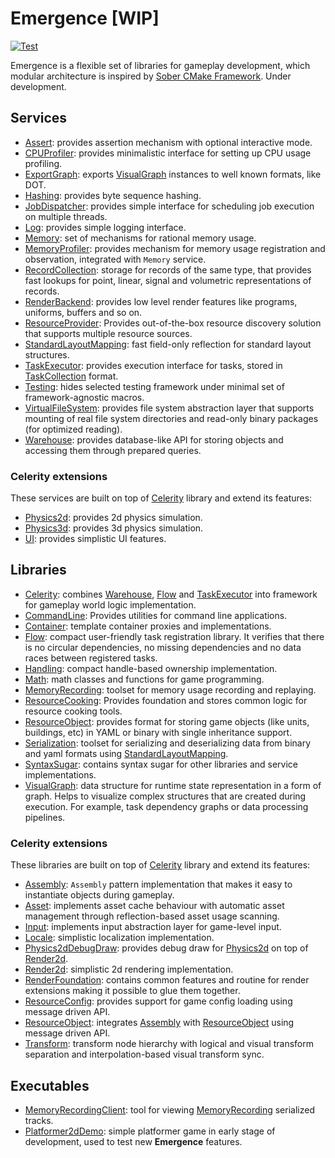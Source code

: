 # Emergence [WIP]

[![Test](https://github.com/KonstantinTomashevich/Emergence/actions/workflows/Test.yml/badge.svg?branch=master&event=push)](https://github.com/KonstantinTomashevich/Emergence/actions/workflows/Test.yml)

Emergence is a flexible set of libraries for gameplay development, which modular architecture is inspired by
[Sober CMake Framework](https://github.com/KonstantinTomashevich/Sober). Under development.

## Services

- [Assert](./Service/Assert/README.md): provides assertion mechanism with optional interactive mode.
- [CPUProfiler](./Service/CPUProfiler/README.md): provides minimalistic interface for setting up CPU usage profiling.
- [ExportGraph](./Service/ExportGraph/README.md): exports [VisualGraph](./Library/Public/VisualGraph/README.md)
  instances to well known formats, like DOT.
- [Hashing](./Service/Hashing/README.md): provides byte sequence hashing.
- [JobDispatcher](./Service/JobDispatcher/README.md): provides simple interface for scheduling job execution
  on multiple threads.
- [Log](./Service/Log/README.md): provides simple logging interface.
- [Memory](./Service/Memory/README.md): set of mechanisms for rational memory usage.
- [MemoryProfiler](./Service/MemoryProfiler/README.md): provides mechanism for memory usage registration and
  observation, integrated with `Memory` service.
- [RecordCollection](./Service/RecordCollection/README.md): storage for records of the same type, that provides fast
  lookups for point, linear, signal and volumetric representations of records.
- [RenderBackend](./Service/RenderBackend/README.md): provides low level render features like programs, uniforms, 
  buffers and so on.
- [ResourceProvider](./Service/ResourceProvider/README.md): Provides out-of-the-box resource discovery solution 
  that supports multiple resource sources.
- [StandardLayoutMapping](./Service/StandardLayoutMapping/README.md): fast field-only reflection for standard layout
  structures.
- [TaskExecutor](./Service/TaskExecutor/README.md): provides execution interface for tasks, stored
  in [TaskCollection](./Library/Private/TaskCollection/README.md) format.
- [Testing](./Service/Testing/README.md): hides selected testing framework under minimal set of framework-agnostic
  macros.
- [VirtualFileSystem](./Service/VirtualFileSystem/README.md): provides file system abstraction layer that supports
  mounting of real file system directories and read-only binary packages (for optimized reading).
- [Warehouse](./Service/Warehouse/README.md): provides database-like API for storing objects and accessing them through
  prepared queries.

### Celerity extensions

These services are built on top of [Celerity](./Library/Public/Celerity/README.md) library and extend its features:

- [Physics2d](./Service/Celerity/Extension/Physics2d/README.md): provides 2d physics simulation.
- [Physics3d](./Service/Celerity/Extension/Physics3d/README.md): provides 3d physics simulation.
- [UI](./Service/Celerity/Extension/UI/README.md): provides simplistic UI features.

## Libraries

- [Celerity](./Library/Public/Celerity/README.md): combines [Warehouse](./Service/Warehouse/README.md),
  [Flow](./Library/Public/Flow/README.md) and [TaskExecutor](./Service/TaskExecutor/README.md) into framework
  for gameplay world logic implementation.
- [CommandLine](./Library/Public/CommandLine/README.md): Provides utilities for command line applications.
- [Container](./Library/Public/Container/README.md): template container proxies and implementations.
- [Flow](./Library/Public/Flow/README.md): compact user-friendly task registration library. It verifies that there is no
  circular dependencies, no missing dependencies and no data races between registered tasks.
- [Handling](./Library/Public/Handling/README.md): compact handle-based ownership implementation.
- [Math](./Library/Public/Math/README.md): math classes and functions for game programming.
- [MemoryRecording](./Library/Public/MemoryRecording/README.md): toolset for memory usage recording and replaying.
- [ResourceCooking](./Library/Public/ResourceCooking/README.md): Provides foundation and stores common logic for 
  resource cooking tools.
- [ResourceObject](Library/Public/ResourceObject/README.md): provides format for storing game objects (like units,
  buildings, etc) in YAML or binary with single inheritance support.
- [Serialization](./Library/Public/Serialization/README.md): toolset for serializing and deserializing data from 
  binary and yaml formats using [StandardLayoutMapping](./Service/StandardLayoutMapping/README.md).
- [SyntaxSugar](./Library/Public/SyntaxSugar/README.md): contains syntax sugar for other libraries and service
  implementations.
- [VisualGraph](./Library/Public/VisualGraph/README.md): data structure for runtime state representation in a form of
  graph. Helps to visualize complex structures that are created during execution. For example, task dependency graphs or
  data processing pipelines.

### Celerity extensions

These libraries are built on top of [Celerity](./Library/Public/Celerity/README.md) library and extend its features:

- [Assembly](./Library/Public/Celerity/Extension/Assembly/README.md): `Assembly` pattern implementation that makes
  it easy to instantiate objects during gameplay.
- [Asset](./Library/Public/Celerity/Extension/Asset/README.md): implements asset cache behaviour with automatic asset
  management through reflection-based asset usage scanning.
- [Input](./Library/Public/Celerity/Extension/Input/README.md): implements input abstraction layer for game-level input.
- [Locale](./Library/Public/Celerity/Extension/Locale/README.md): simplistic localization implementation.
- [Physics2dDebugDraw](./Library/Public/Celerity/Extension/Physics2dDebugDraw/README.md): provides debug draw for
  [Physics2d](./Service/Celerity/Extension/Physics2d/README.md) on top of
  [Render2d](./Library/Public/Celerity/Extension/Render2d/README.md).
- [Render2d](./Library/Public/Celerity/Extension/Render2d/README.md): simplistic 2d rendering implementation.
- [RenderFoundation](./Library/Public/Celerity/Extension/RenderFoundation/README.md): contains common features and 
  routine for render extensions making it possible to glue them together.
- [ResourceConfig](./Library/Public/Celerity/Extension/ResourceConfig/README.md): provides support for game config 
  loading using message driven API.
- [ResourceObject](./Library/Public/Celerity/Extension/ResourceObject/README.md): integrates
  [Assembly](./Library/Public/Celerity/Extension/Assembly/README.md) with
  [ResourceObject](Library/Public/ResourceObject/README.md) using message driven API.
- [Transform](./Library/Public/Celerity/Extension/Transform/README.md): transform node hierarchy with logical and 
  visual transform separation and interpolation-based visual transform sync.

## Executables

- [MemoryRecordingClient](./Executable/MemoryRecordingClient/README.md):
  tool for viewing [MemoryRecording](./Library/Public/MemoryRecording/README.md) serialized tracks.
- [Platformer2dDemo](./Executable/Platformer2dDemo/README.md): simple platformer game in early stage of development,
  used to test new **Emergence** features.
